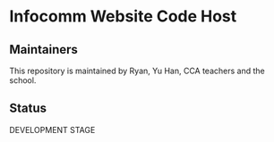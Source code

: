 # Infocomm Website Code Host

## Maintainers

This repository is maintained by Ryan, Yu Han, CCA teachers and the school.

## Status

DEVELOPMENT STAGE
